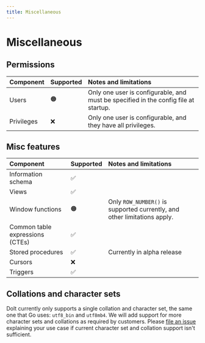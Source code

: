 ```yaml
---
title: Miscellaneous
---
```


# Miscellaneous

## Permissions

| Component  | Supported | Notes and limitations                                                               |
| :--------- | :-------- | :---------------------------------------------------------------------------------- |
| Users      | 🟠        | Only one user is configurable, and must be specified in the config file at startup. |
| Privileges | ❌        | Only one user is configurable, and they have all privileges.                        |

## Misc features

| Component                         | Supported | Notes and limitations                                                    |
| :-------------------------------- | :-------- | :----------------------------------------------------------------------- |
| Information schema                | ✅        |                                                                          |
| Views                             | ✅        |                                                                          |
| Window functions                  | 🟠        | Only `ROW_NUMBER()` is supported currently, and other limitations apply. |
| Common table expressions \(CTEs\) | ✅        |                                                                          |
| Stored procedures                 | ✅         | Currently in alpha release                                               |
| Cursors                           | ❌        |                                                                          |
| Triggers                          | ✅        |                                                                          |

## Collations and character sets

Dolt currently only supports a single collation and character set, the same one that Go uses: `utf8_bin` and `utf8mb4`. We will add support for more character sets and collations as required by customers. Please [file an issue](https://github.com/dolthub/dolt/issues) explaining your use case if current character set and collation support isn't sufficient.
